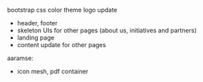bootstrap css
color theme
logo update

- header, footer
- skeleton UIs for other pages (about us, initiatives and partners)
- landing page
- content update for other pages

aaramse:

- icon mesh, pdf container
